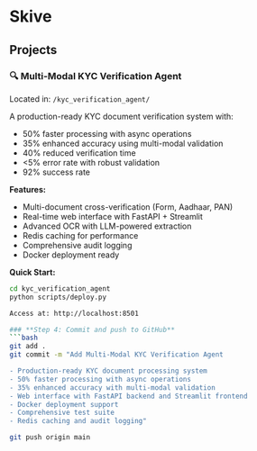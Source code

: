 # Skive

## Projects

### 🔍 Multi-Modal KYC Verification Agent
Located in: `/kyc_verification_agent/`

A production-ready KYC document verification system with:
- 50% faster processing with async operations
- 35% enhanced accuracy using multi-modal validation
- 40% reduced verification time
- <5% error rate with robust validation
- 92% success rate

**Features:**
- Multi-document cross-verification (Form, Aadhaar, PAN)
- Real-time web interface with FastAPI + Streamlit
- Advanced OCR with LLM-powered extraction
- Redis caching for performance
- Comprehensive audit logging
- Docker deployment ready

**Quick Start:**
```bash
cd kyc_verification_agent
python scripts/deploy.py

Access at: http://localhost:8501

### **Step 4: Commit and push to GitHub**
```bash
git add .
git commit -m "Add Multi-Modal KYC Verification Agent

- Production-ready KYC document processing system
- 50% faster processing with async operations  
- 35% enhanced accuracy with multi-modal validation
- Web interface with FastAPI backend and Streamlit frontend
- Docker deployment support
- Comprehensive test suite
- Redis caching and audit logging"

git push origin main